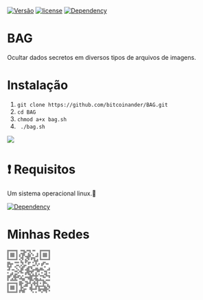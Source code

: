 [![Versão](https://img.shields.io/badge/Vers%C3%A3o-1.1-success.svg)](https://github.com/oandersonbsilva)
[![license](https://img.shields.io/badge/license-MIT-sucess.svg)](https://github.com/oandersonbsilva/BAG/blob/master/LICENSE)
[![Dependency](https://img.shields.io/badge/Dependency-steghide-blue.svg)](http://steghide.sourceforge.net)
# BAG
Ocultar dados secretos em diversos tipos de arquivos de imagens.

# Instalação

<ol>
<li><code>git clone https://github.com/bitcoinander/BAG.git</code></li>
<li><code>cd BAG </code></li>
<li><code>chmod a+x bag.sh</code></li>
<li><code> ./bag.sh </code></li>
</ol>
<img src="https://raw.githubusercontent.com/oandersonbsilva/BAG/master/Image.png">

# :exclamation: Requisitos

<p>Um sistema operacional linux.🐧 </p>

[![Dependency](https://img.shields.io/badge/Dependency-steghide-blue.svg)](http://steghide.sourceforge.net)

# Minhas Redes
<code><img height="100" width="100" src="https://raw.githubusercontent.com/oandersonbsilva/oandersonbsilva/master/code.png"></code>

